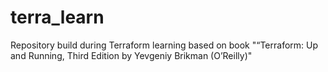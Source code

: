 # terra_learn
Repository build during Terraform learning based on book "“Terraform: Up and Running, Third Edition by Yevgeniy Brikman (O’Reilly)"
